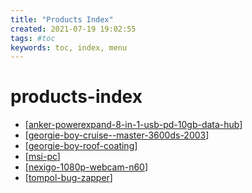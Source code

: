 ```yaml
---
title: "Products Index"
created: 2021-07-19 19:02:55
tags: #toc
keywords: toc, index, menu
---
```

# products-index

- [[anker-powerexpand-8-in-1-usb-pd-10gb-data-hub]]
- [[georgie-boy-cruise--master-3600ds-2003]]
- [[georgie-boy-roof-coating]]
- [[msi-pc]]
- [[nexigo-1080p-webcam-n60]]
- [[tompol-bug-zapper]]

[//begin]: # "Autogenerated link references for markdown compatibility"
[anker-powerexpand-8-in-1-usb-pd-10gb-data-hub]: anker-powerexpand-8-in-1-usb-pd-10gb-data-hub.md "Anker Powerexpand 8 In 1 Usb Pd 10gb Data Hub"
[georgie-boy-cruise--master-3600ds-2003]: georgie-boy-cruise--master-3600ds-2003.md "Georgie Boy Cruise Master 3600ds 2003"
[georgie-boy-roof-coating]: georgie-boy-roof-coating.md "Georgie Boy Roof Coating"
[msi-pc]: msi-pc.md "Msi Pc"
[nexigo-1080p-webcam-n60]: nexigo-1080p-webcam-n60.md "NEXIGO 1080p webcam N60"
[tompol-bug-zapper]: tompol-bug-zapper.md "Tompol Bug Zapper"
[//end]: # "Autogenerated link references"
